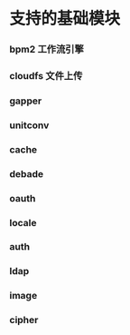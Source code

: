 # 支持的基础模块

### bpm2 工作流引擎

### cloudfs 文件上传

### gapper

### unitconv

### cache

### debade

### oauth

### locale

### auth

### ldap

### image

### cipher




